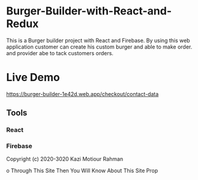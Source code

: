 # Burger-Builder-with-React-and-Redux

This is a Burger builder project  with React and Firebase. By using this web application customer can create his custom burger and able to make order.
and provider abe to tack customers orders.

# Live Demo
https://burger-builder-1e42d.web.app/checkout/contact-data



##  Tools
### React 
### Firebase


Copyright (c) 2020-3020 Kazi Motiour Rahman

o Through This Site Then You Will Know About This Site Prop
